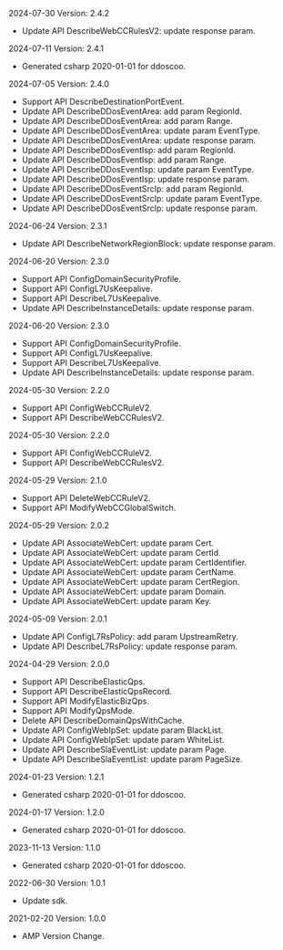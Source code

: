 2024-07-30 Version: 2.4.2
- Update API DescribeWebCCRulesV2: update response param.


2024-07-11 Version: 2.4.1
- Generated csharp 2020-01-01 for ddoscoo.

2024-07-05 Version: 2.4.0
- Support API DescribeDestinationPortEvent.
- Update API DescribeDDosEventArea: add param RegionId.
- Update API DescribeDDosEventArea: add param Range.
- Update API DescribeDDosEventArea: update param EventType.
- Update API DescribeDDosEventArea: update response param.
- Update API DescribeDDosEventIsp: add param RegionId.
- Update API DescribeDDosEventIsp: add param Range.
- Update API DescribeDDosEventIsp: update param EventType.
- Update API DescribeDDosEventIsp: update response param.
- Update API DescribeDDosEventSrcIp: add param RegionId.
- Update API DescribeDDosEventSrcIp: update param EventType.
- Update API DescribeDDosEventSrcIp: update response param.


2024-06-24 Version: 2.3.1
- Update API DescribeNetworkRegionBlock: update response param.


2024-06-20 Version: 2.3.0
- Support API ConfigDomainSecurityProfile.
- Support API ConfigL7UsKeepalive.
- Support API DescribeL7UsKeepalive.
- Update API DescribeInstanceDetails: update response param.


2024-06-20 Version: 2.3.0
- Support API ConfigDomainSecurityProfile.
- Support API ConfigL7UsKeepalive.
- Support API DescribeL7UsKeepalive.
- Update API DescribeInstanceDetails: update response param.


2024-05-30 Version: 2.2.0
- Support API ConfigWebCCRuleV2.
- Support API DescribeWebCCRulesV2.


2024-05-30 Version: 2.2.0
- Support API ConfigWebCCRuleV2.
- Support API DescribeWebCCRulesV2.


2024-05-29 Version: 2.1.0
- Support API DeleteWebCCRuleV2.
- Support API ModifyWebCCGlobalSwitch.


2024-05-29 Version: 2.0.2
- Update API AssociateWebCert: update param Cert.
- Update API AssociateWebCert: update param CertId.
- Update API AssociateWebCert: update param CertIdentifier.
- Update API AssociateWebCert: update param CertName.
- Update API AssociateWebCert: update param CertRegion.
- Update API AssociateWebCert: update param Domain.
- Update API AssociateWebCert: update param Key.


2024-05-09 Version: 2.0.1
- Update API ConfigL7RsPolicy: add param UpstreamRetry.
- Update API DescribeL7RsPolicy: update response param.


2024-04-29 Version: 2.0.0
- Support API DescribeElasticQps.
- Support API DescribeElasticQpsRecord.
- Support API ModifyElasticBizQps.
- Support API ModifyQpsMode.
- Delete API DescribeDomainQpsWithCache.
- Update API ConfigWebIpSet: update param BlackList.
- Update API ConfigWebIpSet: update param WhiteList.
- Update API DescribeSlaEventList: update param Page.
- Update API DescribeSlaEventList: update param PageSize.


2024-01-23 Version: 1.2.1
- Generated csharp 2020-01-01 for ddoscoo.

2024-01-17 Version: 1.2.0
- Generated csharp 2020-01-01 for ddoscoo.

2023-11-13 Version: 1.1.0
- Generated csharp 2020-01-01 for ddoscoo.

2022-06-30 Version: 1.0.1
- Update sdk.

2021-02-20 Version: 1.0.0
- AMP Version Change.

